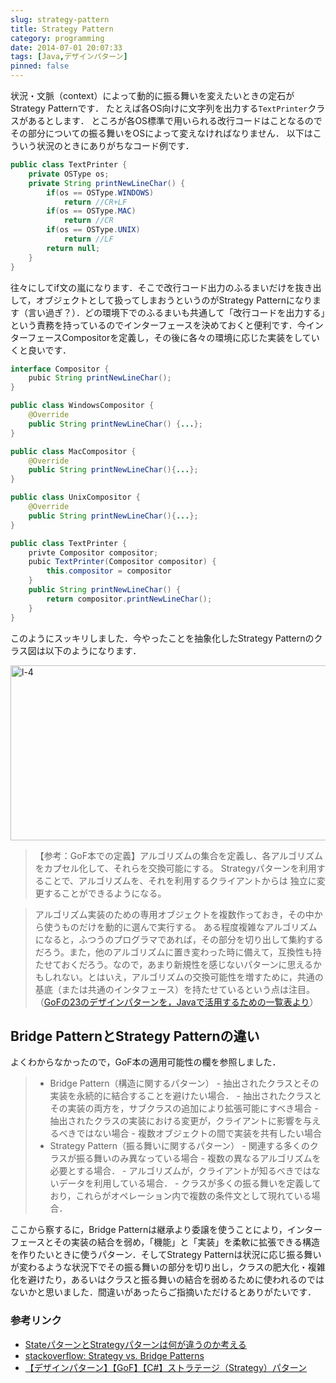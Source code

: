 ```yaml
---
slug: strategy-pattern
title: Strategy Pattern
category: programming
date: 2014-07-01 20:07:33
tags: [Java,デザインパターン]
pinned: false
---
```


状況・文脈（context）によって動的に振る舞いを変えたいときの定石がStrategy Patternです．
たとえば各OS向けに文字列を出力する`TextPrinter`クラスがあるとします．
ところが各OS標準で用いられる改行コードはことなるのでその部分についての振る舞いをOSによって変えなければなりません．
以下はこういう状況のときにありがちなコード例です．

````java
public class TextPrinter {
    private OSType os;
    private String printNewLineChar() {
        if(os == OSType.WINDOWS)
            return //CR+LF
        if(os == OSType.MAC)
            return //CR
        if(os == OSType.UNIX)
            return //LF
        return null;
    }
}
````

往々にしてif文の嵐になります．そこで改行コード出力のふるまいだけを抜き出して，オブジェクトとして扱ってしまおうというのがStrategy Patternになります（言い過ぎ？）．どの環境下でのふるまいも共通して「改行コードを出力する」という責務を持っているのでインターフェースを決めておくと便利です．今インターフェースCompositorを定義し，その後に各々の環境に応じた実装をしていくと良いです．

````java
interface Compositor {
    pubic String printNewLineChar();
}

public class WindowsCompositor {
    @Override
    public String printNewLineChar() {...};
}

public class MacCompositor {
    @Override
    public String printNewLineChar(){...};
}

public class UnixCompositor {
    @Override
    public String printNewLineChar(){...};
}

public class TextPrinter {
    privte Compositor compositor;
    pubic TextPrinter(Compositor compositor) {
        this.compositor = compositor
    }
    public String printNewLineChar() {
        return compositor.printNewLineChar();
    }
}
````

このようにスッキリしました．今やったことを抽象化したStrategy Patternのクラス図は以下のようになります．

<img src="http://53ningen.com/wp-content/uploads/2014/07/L-4.png" alt="l-4" width="538" height="280" class="aligncenter size-full wp-image-694" />

> 【参考：GoF本での定義】アルゴリズムの集合を定義し、各アルゴリズムをカプセル化して、それらを交換可能にする。
Strategyパターンを利用することで、アルゴリズムを、それを利用するクライアントからは
独立に変更することができるようになる。
  
  
> アルゴリズム実装のための専用オブジェクトを複数作っておき，その中から使うものだけを動的に選んで実行する。
ある程度複雑なアルゴリズムになると，ふつうのプログラマであれば，その部分を切り出して集約するだろう。また，他のアルゴリズムに置き変わった時に備えて，互換性も持たせておくだろう。なので，あまり新規性を感じないパターンに思えるかもしれない。とはいえ，アルゴリズムの交換可能性を増すために，共通の基底（または共通のインタフェース）を持たせているという点は注目。（[GoFの23のデザインパターンを，Javaで活用するための一覧表より](http://d.hatena.ne.jp/language_and_engineering/20120330/p1)）

## Bridge PatternとStrategy Patternの違い
よくわからなかったので，GoF本の適用可能性の欄を参照しました．

> - Bridge Pattern（構造に関するパターン）
    - 抽出されたクラスとその実装を永続的に結合することを避けたい場合．
    - 抽出されたクラスとその実装の両方を，サブクラスの追加により拡張可能にすべき場合
    - 抽出されたクラスの実装における変更が，クライアントに影響を与えるべきではない場合
    - 複数オブジェクトの間で実装を共有したい場合
> - Strategy Pattern（振る舞いに関するパターン）
    - 関連する多くのクラスが振る舞いのみ異なっている場合
    - 複数の異なるアルゴリズムを必要とする場合．
    - アルゴリズムが，クライアントが知るべきではないデータを利用している場合．
    - クラスが多くの振る舞いを定義しており，これらがオペレーション内で複数の条件文として現れている場合．

ここから察するに，Bridge Patternは継承より委譲を使うことにより，インターフェースとその実装の結合を弱め，「機能」と「実装」を柔軟に拡張できる構造を作りたいときに使うパターン．そしてStrategy Patternは状況に応じ振る舞いが変わるような状況下でその振る舞いの部分を切り出し，クラスの肥大化・複雑化を避けたり，あるいはクラスと振る舞いの結合を弱めるために使われるのではないかと思いました．間違いがあったらご指摘いただけるとありがたいです．


### 参考リンク
- [StateパターンとStrategyパターンは何が違うのか考える ](http://lab.tricorn.co.jp/toda/1088)
- [stackoverflow: Strategy vs. Bridge Patterns](http://stackoverflow.com/questions/5863530/strategy-vs-bridge-patterns)
- [【デザインパターン】【GoF】【C#】ストラテージ（Strategy）パターン](http://blogs.yahoo.co.jp/dk521123/24787700.html)

